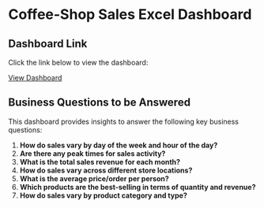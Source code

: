 # Coffee-Shop Sales Excel Dashboard

## Dashboard Link
Click the link below to view the dashboard:

[View Dashboard](https://1drv.ms/x/c/144425d9130148d2/EfH7Met5VvRHlofTOT1-_c0BUxurtzCj28iMdXGLuNuYGA?e=saFll2)

## Business Questions to be Answered
This dashboard provides insights to answer the following key business questions:

1. **How do sales vary by day of the week and hour of the day?**
2. **Are there any peak times for sales activity?**
3. **What is the total sales revenue for each month?**
4. **How do sales vary across different store locations?**
5. **What is the average price/order per person?**
6. **Which products are the best-selling in terms of quantity and revenue?**
7. **How do sales vary by product category and type?**
